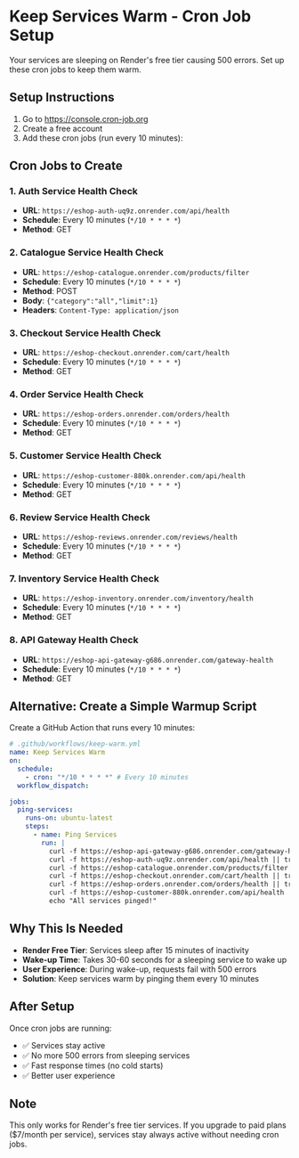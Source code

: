# Keep Services Warm - Cron Job Setup

Your services are sleeping on Render's free tier causing 500 errors. Set up these cron jobs to keep them warm.

## Setup Instructions

1. Go to https://console.cron-job.org
2. Create a free account
3. Add these cron jobs (run every 10 minutes):

## Cron Jobs to Create

### 1. Auth Service Health Check

- **URL**: `https://eshop-auth-uq9z.onrender.com/api/health`
- **Schedule**: Every 10 minutes (`*/10 * * * *`)
- **Method**: GET

### 2. Catalogue Service Health Check

- **URL**: `https://eshop-catalogue.onrender.com/products/filter`
- **Schedule**: Every 10 minutes (`*/10 * * * *`)
- **Method**: POST
- **Body**: `{"category":"all","limit":1}`
- **Headers**: `Content-Type: application/json`

### 3. Checkout Service Health Check

- **URL**: `https://eshop-checkout.onrender.com/cart/health`
- **Schedule**: Every 10 minutes (`*/10 * * * *`)
- **Method**: GET

### 4. Order Service Health Check

- **URL**: `https://eshop-orders.onrender.com/orders/health`
- **Schedule**: Every 10 minutes (`*/10 * * * *`)
- **Method**: GET

### 5. Customer Service Health Check

- **URL**: `https://eshop-customer-880k.onrender.com/api/health`
- **Schedule**: Every 10 minutes (`*/10 * * * *`)
- **Method**: GET

### 6. Review Service Health Check

- **URL**: `https://eshop-reviews.onrender.com/reviews/health`
- **Schedule**: Every 10 minutes (`*/10 * * * *`)
- **Method**: GET

### 7. Inventory Service Health Check

- **URL**: `https://eshop-inventory.onrender.com/inventory/health`
- **Schedule**: Every 10 minutes (`*/10 * * * *`)
- **Method**: GET

### 8. API Gateway Health Check

- **URL**: `https://eshop-api-gateway-g686.onrender.com/gateway-health`
- **Schedule**: Every 10 minutes (`*/10 * * * *`)
- **Method**: GET

## Alternative: Create a Simple Warmup Script

Create a GitHub Action that runs every 10 minutes:

```yaml
# .github/workflows/keep-warm.yml
name: Keep Services Warm
on:
  schedule:
    - cron: "*/10 * * * *" # Every 10 minutes
  workflow_dispatch:

jobs:
  ping-services:
    runs-on: ubuntu-latest
    steps:
      - name: Ping Services
        run: |
          curl -f https://eshop-api-gateway-g686.onrender.com/gateway-health || true
          curl -f https://eshop-auth-uq9z.onrender.com/api/health || true
          curl -f https://eshop-catalogue.onrender.com/products/filter -X POST -H "Content-Type: application/json" -d '{"category":"all","limit":1}' || true
          curl -f https://eshop-checkout.onrender.com/cart/health || true
          curl -f https://eshop-orders.onrender.com/orders/health || true
          curl -f https://eshop-customer-880k.onrender.com/api/health || true
          echo "All services pinged!"
```

## Why This Is Needed

- **Render Free Tier**: Services sleep after 15 minutes of inactivity
- **Wake-up Time**: Takes 30-60 seconds for a sleeping service to wake up
- **User Experience**: During wake-up, requests fail with 500 errors
- **Solution**: Keep services warm by pinging them every 10 minutes

## After Setup

Once cron jobs are running:

- ✅ Services stay active
- ✅ No more 500 errors from sleeping services
- ✅ Fast response times (no cold starts)
- ✅ Better user experience

## Note

This only works for Render's free tier services. If you upgrade to paid plans ($7/month per service), services stay always active without needing cron jobs.
